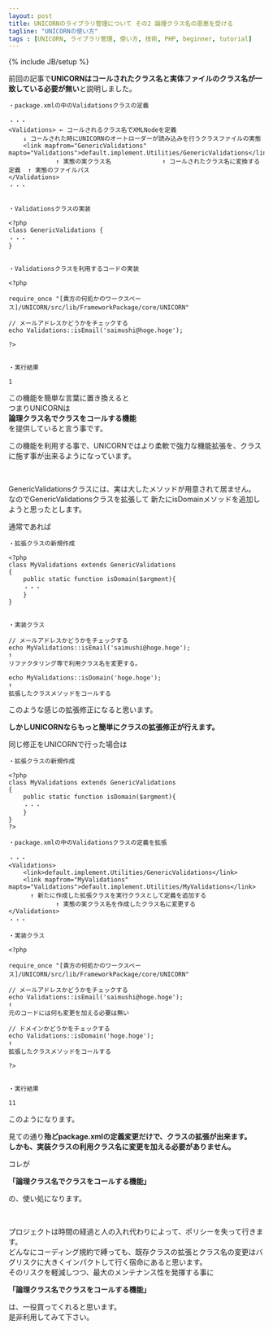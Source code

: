 ```yaml
---
layout: post
title: UNICORNのライブラリ管理について その2 論理クラス名の恩恵を受ける
tagline: "UNICORNの使い方"
tags : [UNICORN, ライブラリ管理, 使い方, 技術, PHP, beginner, tutorial]
---
```

{% include JB/setup %}

前回の記事で**UNICORNはコールされたクラス名と実体ファイルのクラス名が一致している必要が無い**と説明しました。

```
・package.xmlの中のValidationsクラスの定義

・・・
<Validations> ← コールされるクラス名でXMLNodeを定義
	↓ コールされた時にUNICORNのオートローダーが読み込みを行うクラスファイルの実態
	<link mapfrom="GenericValidations" mapto="Validations">default.implement.Utilities/GenericValidations</link>
	         ↑ 実態の実クラス名              ↑ コールされたクラス名に変換する定義  ↑ 実態のファイルパス
</Validations>
・・・


・Validationsクラスの実装

<?php
class GenericValidations {
・・・
}


・Validationsクラスを利用するコードの実装

<?php

require_once "[貴方の何処かのワークスペース]/UNICORN/src/lib/FrameworkPackage/core/UNICORN"

// メールアドレスかどうかをチェックする
echo Validations::isEmail('saimushi@hoge.hoge');

?>


・実行結果

1

```

この機能を簡単な言葉に置き換えると  
つまりUNICORNは  
**論理クラス名でクラスをコールする機能**  
を提供していると言う事です。

この機能を利用する事で、UNICORNではより柔軟で強力な機能拡張を、クラスに施す事が出来るようになっています。

&nbsp;

GenericValidationsクラスには、実は大したメソッドが用意されて居ません。  
なのでGenericValidationsクラスを拡張して
新たにisDomainメソッドを追加しようと思ったとします。

通常であれば

```
・拡張クラスの新規作成

<?php
class MyValidations extends GenericValidations
{
    public static function isDomain($argment){
    ・・・
    }
}


・実装クラス

// メールアドレスかどうかをチェックする
echo MyValidations::isEmail('saimushi@hoge.hoge');
↑
リファクタリング等で利用クラス名を変更する。

echo MyValidations::isDomain('hoge.hoge');
↑
拡張したクラスメソッドをコールする

```

このような感じの拡張修正になると思います。

**しかしUNICORNならもっと簡単にクラスの拡張修正が行えます。**

同じ修正をUNICORNで行った場合は

```
・拡張クラスの新規作成

<?php
class MyValidations extends GenericValidations
{
    public static function isDomain($argment){
    ・・・
    }
}
?>

・package.xmlの中のValidationsクラスの定義を拡張

・・・
<Validations>
	<link>default.implement.Utilities/GenericValidations</link>
	<link mapfrom="MyValidations" mapto="Validations">default.implement.Utilities/MyValidations</link>
	  ↑ 新たに作成した拡張クラスを実行クラスとして定義を追加する
	         ↑ 実態の実クラス名を作成したクラス名に変更する
</Validations>
・・・

・実装クラス

<?php

require_once "[貴方の何処かのワークスペース]/UNICORN/src/lib/FrameworkPackage/core/UNICORN"

// メールアドレスかどうかをチェックする
echo Validations::isEmail('saimushi@hoge.hoge');
↑
元のコードには何も変更を加える必要は無い

// ドメインかどうかをチェックする
echo Validations::isDomain('hoge.hoge');
↑
拡張したクラスメソッドをコールする

?>


・実行結果

11

```

このようになります。

見ての通り**殆どpackage.xmlの定義変更だけで、クラスの拡張が出来ます。**  
**しかも、実装クラスの利用クラス名に変更を加える必要がありません。**  

コレが

**「論理クラス名でクラスをコールする機能」**

の、使い処になります。

&nbsp;

プロジェクトは時間の経過と人の入れ代わりによって、ポリシーを失って行きます。  
どんなにコーディング規約で縛っても、既存クラスの拡張とクラス名の変更はバグリスクに大きくインパクトして行く宿命にあると思います。  
そのリスクを軽減しつつ、最大のメンテナンス性を発揮する事に

**「論理クラス名でクラスをコールする機能」**

は、一役買ってくれると思います。  
是非利用してみて下さい。

&nbsp;
